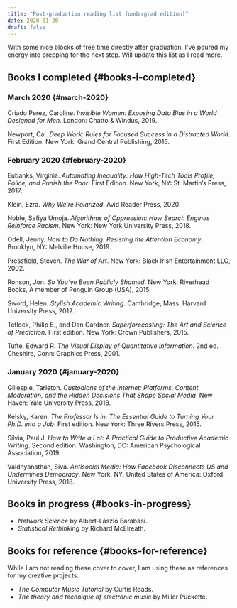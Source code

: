 ```yaml
---
title: "Post-graduation reading list (undergrad edition)"
date: 2020-01-20
draft: false
---
```


With some nice blocks of free time directly after graduation, I've poured my energy into prepping for the next step. Will update this list as I read more.


## Books I completed {#books-i-completed}


### March 2020 {#march-2020}

Criado Perez, Caroline. _Invisible Women: Exposing Data Bias in a World Designed for Men_. London: Chatto & Windus, 2019.

Newport, Cal. _Deep Work: Rules for Focused Success in a Distracted World_. First Edition. New York: Grand Central Publishing, 2016.


### February 2020 {#february-2020}

Eubanks, Virginia. _Automating Inequality: How High-Tech Tools Profile, Police, and Punish the Poor_. First Edition. New York, NY: St. Martin’s Press, 2017.

Klein, Ezra. _Why We’re Polarized_. Avid Reader Press, 2020.

Noble, Safiya Umoja. _Algorithms of Oppression: How Search Engines Reinforce Racism_. New York: New York University Press, 2018.

Odell, Jenny. _How to Do Nothing: Resisting the Attention Economy_. Brooklyn, NY: Melville House, 2019.

Pressfield, Steven. _The War of Art_. New York: Black Irish Entertainment LLC, 2002.

Ronson, Jon. _So You’ve Been Publicly Shamed_. New York: Riverhead Books, A member of Penguin Group (USA), 2015.

Sword, Helen. _Stylish Academic Writing_. Cambridge, Mass: Harvard University Press, 2012.

Tetlock, Philip E., and Dan Gardner. _Superforecasting: The Art and Science of Prediction_. First edition. New York: Crown Publishers, 2015.

Tufte, Edward R. _The Visual Display of Quantitative Information_. 2nd ed. Cheshire, Conn: Graphics Press, 2001.


### January 2020 {#january-2020}

Gillespie, Tarleton. _Custodians of the Internet: Platforms, Content Moderation, and the Hidden Decisions That Shape Social Media_. New Haven: Yale University Press, 2018.

Kelsky, Karen. _The Professor Is in: The Essential Guide to Turning Your Ph.D. into a Job_. First edition. New York: Three Rivers Press, 2015.

Silvia, Paul J. _How to Write a Lot: A Practical Guide to Productive Academic Writing_. Second edition. Washington, DC: American Psychological Association, 2019.

Vaidhyanathan, Siva. _Antisocial Media: How Facebook Disconnects US and Undermines Democracy_. New York, NY, United States of America: Oxford University Press, 2018.


## Books in progress {#books-in-progress}

-   _Network Science_ by Albert-László Barabási.
-   _Statistical Rethinking_ by Richard McElreath.


## Books for reference {#books-for-reference}

While I am not reading these cover to cover, I am using these as references for my creative projects.

-   _The Computer Music Tutorial_ by Curtis Roads.
-   _The theory and technique of electronic music_ by Miller Puckette.
